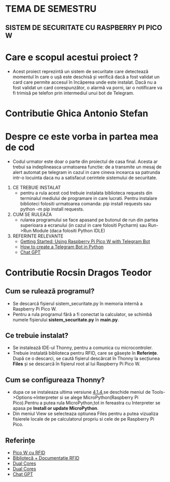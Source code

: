 # TEMA DE SEMESTRU 

## SISTEM DE SECURITATE CU RASPBERRY PI PICO W

# Care e scopul acestui proiect ? 
- Acest proiect reprezintă un sistem de securitate care detectează momentul în care o ușă este deschisă și verifică dacă a fost validat un card care permite accesul în încăperea unde este instalat. Dacă nu a fost validat un card corespunzător, o alarmă va porni, iar o notificare va fi trimisă pe telefon prin intermediul unui bot de Telegram.

# Contributie Ghica Antonio Stefan

# Despre ce este vorba in partea mea de cod
- Codul urmator este doar o parte din proiectul de casa final. Acesta ar trebui sa indeplineasca urmatoarea functie: de a transmite un mesaj de alert automat pe telegram in cazul in care cineva incearca sa patrunda intr-o locuinta daca nu a satisfacut cerintele sistemului de securitate.
1. CE TREBUIE INSTALAT
   - pentru a rula acest cod trebuie instalata biblioteca requests din terminalul mediului de programare in care lucrati. Pentru instalare biblioteci folositi urmatoarea comanda: pip install requests sau python -m pip install requests.
2. CUM SE RULEAZA
   - rularea programului se face apasand pe butonul de run din partea superioara a ecranului (in cazul in care folositi Pycharm) sau Run->Run Module (daca folositi Python IDLE)
3. REFERINTE RELEVANTE
     - [Getting Started: Using Raspberry Pi Pico W with Telegram Bot](https://www.youtube.com/watch?v=hHQu4O9OnVo)
     - [How to create a Telegram Bot in Python](https://www.youtube.com/watch?v=URPIZZNr_2M)
     - [Chat GPT](https://chat.openai.com/share/4d0a8dca-6bb5-41d2-89af-977259f9a3ca)
    



# Contributie Rocsin Dragos Teodor

## Cum se rulează programul?

- Se descarcă fișierul sistem_securitate.py în memoria internă a Raspberry Pi Pico W.
- Pentru a rula programul fără a fi conectat la calculator, se schimbă numele fișierului **sistem_securitate.py** în **main.py**.

## Ce trebuie instalat?

- Se instalează IDE-ul Thonny, pentru a comunica cu microcontroler.
- Trebuie instalată biblioteca pentru RFID, care se găsește în **Referințe**. După ce o descarci, se caută fișierul descărcat în Thonny la secțiunea **Files** și se descarcă în fișierul root al lui Raspberry Pi Pico W.


## Cum se configureaza Thonny?

- dupa ce se instaleaza ultima versiune [4.1.4](https://thonny.org/),se deschide meniul de Tools->Options->Interpreter si se alege MicroPython(Raspberry Pi Pico).Pentru a putea rula MicroPython,tot in fereastra cu Interpreter se apasa pe **Install or update MicroPython**.
- Din meniul View se selecteaza optiunea Files pentru a putea vizualiza fisierele locale de pe calculatorul propriu si cele de pe Raspberry Pi Pico.

## Referințe

- [Pico W cu RFID](https://www.tomshardware.com/how-to/raspberry-pi-pico-powered-rfid-lighting)
- [Bibliotecă + Documentație RFID](https://github.com/danjperron/micropython-mfrc522)
- [Dual Cores](https://www.youtube.com/watch?v=9vvobRfFOwk&t=356s)
- [Dual Cores](https://www.youtube.com/watch?v=ZEgqrNXuBvk&t=1652s)
- [Chat GPT](https://chat.openai.com/share/94c98430-95df-4ef7-90f5-489854a2063b)

